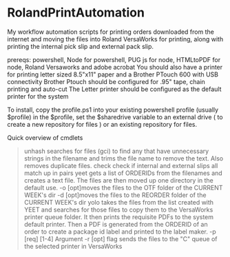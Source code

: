 # RolandPrintAutomation
My workflow automation scripts for printing orders downloaded from the internet and moving the files into Roland VersaWorks for printing, along with printing the internal pick slip and external pack slip.

prereqs:
powershell, Node for powershell, PUG js for node, HTMLtoPDF for node, Roland Versaworks and adobe acrobat
You should also have a printer for printing letter sized 8.5"x11" paper and a Brother PTouch 600 with USB connectivity
Brother Ptouch should be configured for .95" tape, chain printing and auto-cut
The Letter printer should be configured as the default printer for the system

To install, copy the profile.ps1 into your existing powershell profile (usually $profile)
in the $profile, set the $sharedrive variable to an external drive ( to create a new repository for files ) or an existing repository for files.

Quick overview of cmdlets
>unhash			searches for files (gci) to find any that have unnecessary strings in the filename and trims the file name to remove the text. Also removes duplicate files.
>check			check if internal and external slips all match up in pairs
>yeet			gets a list of ORDERIDs from the filenames and creates a text file. The files are then moved up one directory in the default use. 
	-o		[opt]moves the files to the OTF folder of the CURRENT WEEK's dir
	-d		[opt]moves the files to the REORDER folder of the CURRENT WEEK's dir
>yolo			takes the files from the list created with YEET and searches for those files to copy them to the VersaWorks printer queue folder. It then prints the requisite PDFs to the system default printer. Then a PDF is generated from the ORDERID of an order to create a package id label and printed to the label maker.
		-p		[req] [1-4] Argument
		-r		[opt] flag sends the files to the "C" queue of the selected printer in VersaWorks

